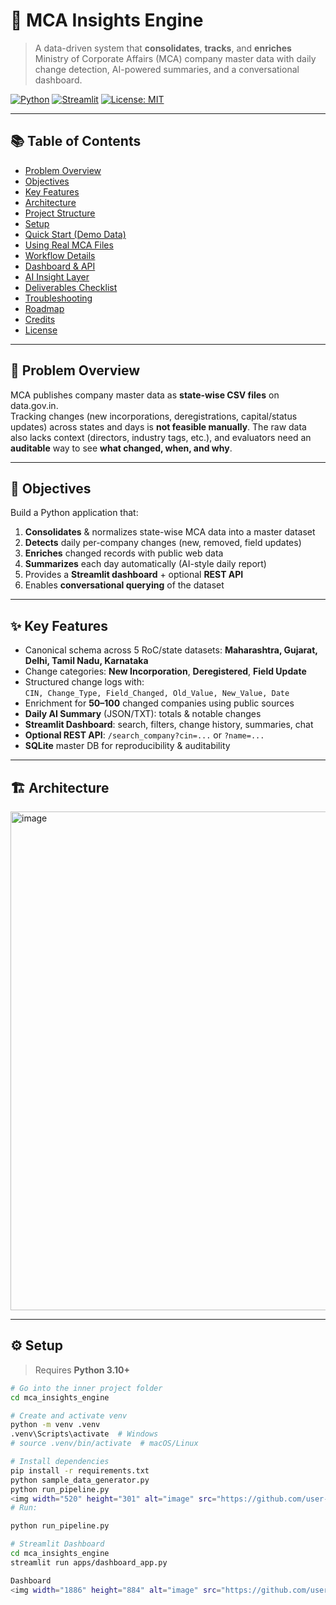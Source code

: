 # 🏢 MCA Insights Engine

> A data-driven system that **consolidates**, **tracks**, and **enriches** Ministry of Corporate Affairs (MCA) company master data with daily change detection, AI-powered summaries, and a conversational dashboard.

[![Python](https://img.shields.io/badge/Python-3.10+-blue.svg)]()
[![Streamlit](https://img.shields.io/badge/Streamlit-1.37+-ff4b4b.svg)]()
[![License: MIT](https://img.shields.io/badge/License-MIT-green.svg)]()

---

## 📚 Table of Contents
- [Problem Overview](#-problem-overview)
- [Objectives](#-objectives)
- [Key Features](#-key-features)
- [Architecture](#-architecture)
- [Project Structure](#-project-structure)
- [Setup](#-setup)
- [Quick Start (Demo Data)](#-quick-start-demo-data)
- [Using Real MCA Files](#-using-real-mca-files)
- [Workflow Details](#-workflow-details)
- [Dashboard & API](#-dashboard--api)
- [AI Insight Layer](#-ai-insight-layer)
- [Deliverables Checklist](#-deliverables-checklist)
- [Troubleshooting](#-troubleshooting)
- [Roadmap](#-roadmap)
- [Credits](#-credits)
- [License](#-license)

---

## 🧩 Problem Overview
MCA publishes company master data as **state-wise CSV files** on data.gov.in.  
Tracking changes (new incorporations, deregistrations, capital/status updates) across states and days is **not feasible manually**. The raw data also lacks context (directors, industry tags, etc.), and evaluators need an **auditable** way to see **what changed, when, and why**.

---

## 🎯 Objectives
Build a Python application that:
1. **Consolidates** & normalizes state-wise MCA data into a master dataset  
2. **Detects** daily per-company changes (new, removed, field updates)  
3. **Enriches** changed records with public web data  
4. **Summarizes** each day automatically (AI-style daily report)  
5. Provides a **Streamlit dashboard** + optional **REST API**  
6. Enables **conversational querying** of the dataset

---

## ✨ Key Features
- Canonical schema across 5 RoC/state datasets: **Maharashtra, Gujarat, Delhi, Tamil Nadu, Karnataka**
- Change categories: **New Incorporation**, **Deregistered**, **Field Update**
- Structured change logs with:  
  `CIN, Change_Type, Field_Changed, Old_Value, New_Value, Date`
- Enrichment for **50–100** changed companies using public sources
- **Daily AI Summary** (JSON/TXT): totals & notable changes
- **Streamlit Dashboard**: search, filters, change history, summaries, chat
- **Optional REST API**: `/search_company?cin=...` or `?name=...`
- **SQLite** master DB for reproducibility & auditability

---

## 🏗️ Architecture

<img width="564" height="798" alt="image" src="https://github.com/user-attachments/assets/d1b1cb23-443a-4ba5-92f3-12d3fd637e74" />

---

## ⚙️ Setup

> Requires **Python 3.10+**

```bash
# Go into the inner project folder
cd mca_insights_engine

# Create and activate venv
python -m venv .venv
.venv\Scripts\activate  # Windows
# source .venv/bin/activate  # macOS/Linux

# Install dependencies
pip install -r requirements.txt
python sample_data_generator.py
python run_pipeline.py
<img width="520" height="301" alt="image" src="https://github.com/user-attachments/assets/060a907a-f6d5-4780-a0b3-398c12932bc4" />
# Run:

python run_pipeline.py

# Streamlit Dashboard
cd mca_insights_engine
streamlit run apps/dashboard_app.py

Dashboard
<img width="1886" height="884" alt="image" src="https://github.com/user-attachments/assets/1e433029-9982-4976-8f38-cec3544bb7c6" />


